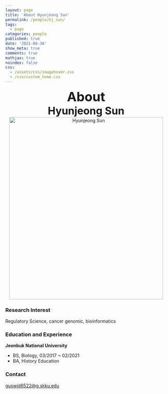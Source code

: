 ```yaml
---
layout: page
title: 'About Hyunjeong Sun'
permalink: /people/hj_sun/
tags:
  - page
categories: people
published: true
date: '2021-08-30'
show_meta: true
comments: true
mathjax: true
noindex: false
css:
  - /assets/css/imagehover.css
  - /css/custom_home.css
---
```


<style>
.center{
  text-align: center;
}
</style>  

<link
    rel="stylesheet"
    href="https://cdnjs.cloudflare.com/ajax/libs/font-awesome/5.8.2/css/all.min.css"
  />

<div class="center"><div style="font-weight: bold; font-size: 40px;">
About</div></div>
<div class="center"><div style="font-weight: bold; font-size: 32px;">
Hyunjeong Sun
</div></div>


<div class="center">
    <img src="{{ site.url }}/assets/img/people/hj_sun.jpeg" width="480px" height="568px" alt="Hyunjeong Sun"/>
</div>

### **Research Interest**
Regulatory Science, cancer genomic, bioinformatics

### **Education and Experience**

**Jeonbuk National University**
- BS, Biology, 03/2017 ~ 02/2021
- BA, History Education

### **Contact**
<i class="fa fa-paper-plane"></i> guswjd6522@g.skku.edu